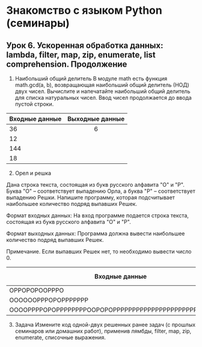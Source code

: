 # Знакомство с языком Python (семинары)

## Урок 6. Ускоренная обработка данных: lambda, filter, map, zip, enumerate, list comprehension. Продолжение

1. Наибольший общий делитель
В модуле math есть функция math.gcd(a, b), возвращающая наибольший общий делитель (НОД) двух чисел. Вычислите и напечатайте наибольший общий делитель для списка натуральных чисел. Ввод чисел продолжается до ввода пустой строки.

|Входные данные| Выходные данные|
|--------------|:--------------:|
|36|6
|12|
|144|
|18 |

2. Орел и решка

Дана строка текста, состоящая из букв русского алфавита "О" и "Р". Буква "О" – соответствует выпадению Орла, а буква "Р" – соответствует выпадению Решки. Напишите программу, которая подсчитывает наибольшее количество подряд выпавших Решек.

Формат входных данных:
На вход программе подается строка текста, состоящая из букв русского алфавита "О" и "Р".

Формат выходных данных:
Программа должна вывести наибольшее количество подряд выпавших Решек.

Примечание. Если выпавших Решек нет, то необходимо вывести число 0.

|Входные данные| Выходные данные|
|--------------|----------------|
|ОРРОРОРООРРРО| 3
|ООООООРРРОРОРРРРРРР| 7
|ООООРРРРОРОРРРРРРРРООРОРОРРРРРРРРРРРРРРРРРРРРРРРРРРРРРРР| 31


3. Задача Измените код одной-двух решенных ранее задач (с прошлых семинаров или домашних работ), применив лямбды, filter, map, zip, enumerate, списочные выражения.